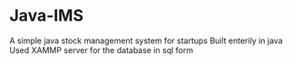 # Java-IMS
A simple java stock management system for startups
Built enterily in java
Used XAMMP server for the database in sql form
